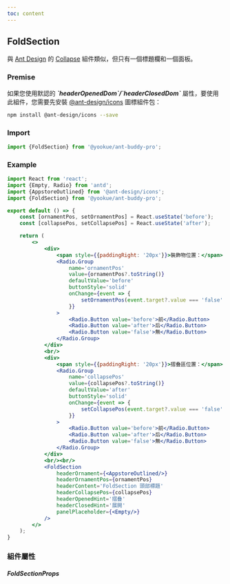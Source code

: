 ```yaml
---
toc: content
---
```


## FoldSection

與 [Ant Design](https://ant.design/) 的 [Collapse](https://4x.ant.design/components/collapse/) 組件類似，但只有一個標題欄和一個面板。

### Premise

<Alert type='info'>
  如果您使用默認的 <b><i>`headerOpenedDom`/`headerClosedDom`</i></b> 屬性，要使用此組件，您需要先安裝 <a href='https://github.com/ant-design/ant-design-icons' target='_blank'>@ant-design/icons</a> 圖標組件包：
</Alert>

```bash
npm install @ant-design/icons --save
```

### Import

```jsx | pure
import {FoldSection} from '@yookue/ant-buddy-pro';
```

### Example

```jsx
import React from 'react';
import {Empty, Radio} from 'antd';
import {AppstoreOutlined} from '@ant-design/icons';
import {FoldSection} from '@yookue/ant-buddy-pro';

export default () => {
    const [ornamentPos, setOrnamentPos] = React.useState('before');
    const [collapsePos, setCollapsePos] = React.useState('after');

    return (
        <>
            <div>
                <span style={{paddingRight: '20px'}}>裝飾物位置：</span>
                <Radio.Group
                    name='ornamentPos'
                    value={ornamentPos?.toString()}
                    defaultValue='before'
                    buttonStyle='solid'
                    onChange={event => {
                        setOrnamentPos(event.target?.value === 'false' ? false : event.target?.value);
                    }}
                >
                    <Radio.Button value='before'>前</Radio.Button>
                    <Radio.Button value='after'>后</Radio.Button>
                    <Radio.Button value='false'>無</Radio.Button>
                </Radio.Group>
            </div>
            <br/>
            <div>
                <span style={{paddingRight: '20px'}}>摺叠區位置：</span>
                <Radio.Group
                    name='collapsePos'
                    value={collapsePos?.toString()}
                    defaultValue='after'
                    buttonStyle='solid'
                    onChange={event => {
                        setCollapsePos(event.target?.value === 'false' ? false : event.target?.value);
                    }}
                >
                    <Radio.Button value='before'>前</Radio.Button>
                    <Radio.Button value='after'>后</Radio.Button>
                    <Radio.Button value='false'>無</Radio.Button>
                </Radio.Group>
            </div>
            <br/><br/>
            <FoldSection
                headerOrnament={<AppstoreOutlined/>}
                headerOrnamentPos={ornamentPos}
                headerContent='FoldSection 頭部標題'
                headerCollapsePos={collapsePos}
                headerOpenedHint='摺叠'
                headerClosedHint='展開'
                panelPlaceholder={<Empty/>}
            />
        </>
    );
}
```

### 組件屬性

##### FoldSectionProps

<API src="@/layout/FoldSection/index.tsx" hideTitle></API>
